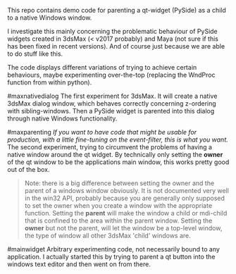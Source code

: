This repo contains demo code for parenting a qt-widget (PySide) as a child to a native Windows window.  

I investigate this mainly concerning the problematic behaviour of PySide widgets created in 3dsMax (< v2017 probably) and Maya (not sure if this has been fixed in recent versions).
And of course just because we are able to do stuff like this.  

The code displays different variations of trying to achieve certain behaviours, maybe experimenting over-the-top (replacing the WndProc function from within python).  


#maxnativedialog
The first experiment for 3dsMax. It will create a native 3dsMax dialog window, which behaves correctly concerning z-ordering with sibling-windows. Then a PySide widget is parented into this dialog through native Windows functionality.


#maxparenting
*If you want to have code that might be usable for production, with a little fine-tuning on the event-filter, this is what you want.*
The second experiment, trying to circumvent the problems of having a native window around the qt widget.
By technically only setting the **owner** of the qt window to be the applications main window, this works pretty good out of the box.
> Note: there is a big difference between setting the owner and the parent of a windows window obviously. It is not documented very well in the win32 API, probably because you are generally only supposed to set the owner when you create a window with the appropriate function. Setting the **parent** will make the window a child or mdi-child that is confined to the area within the parent window. Setting the **owner** but not the parent, will let the window be a top-level window, the type of window all other 3dsMax 'child' windows are.


#mainwidget
Arbitrary experimenting code, not necessarily bound to any application. I actually started this by trying to parent a qt button into the windows text editor and then went on from there.
